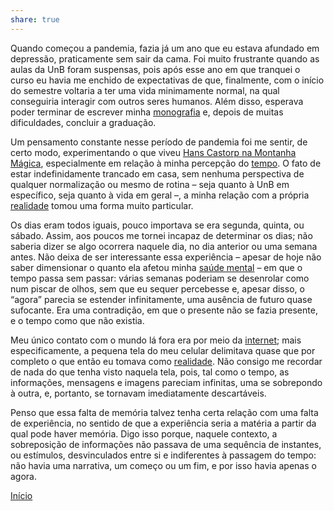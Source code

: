 ```yaml
---  
share: true  
---  
```

  
  
Quando começou a pandemia, fazia já um ano que eu estava afundado em depressão, praticamente sem sair da cama. Foi muito frustrante quando as aulas da UnB foram suspensas, pois após esse ano em que tranquei o curso eu havia me enchido de expectativas de que, finalmente, com o início do semestre voltaria a ter uma vida minimamente normal, na qual conseguiria interagir com outros seres humanos. Além disso, esperava poder terminar de escrever minha [monografia](../Monografia.md#) e, depois de muitas dificuldades, concluir a graduação.  
  
Um pensamento constante nesse período de pandemia foi me sentir, de certo modo, experimentando o que viveu [Hans Castorp na Montanha Mágica](../A%20Montanha%20Mágica.md#), especialmente em relação à minha percepção do [tempo](../Tempo.md#). O fato de estar indefinidamente trancado em casa, sem nenhuma perspectiva de qualquer normalização ou mesmo de rotina – seja quanto à UnB em específico, seja quanto à vida em geral –, a minha relação com a própria [realidade](../Realidade.md#) tomou uma forma muito particular.  
  
Os dias eram todos iguais, pouco importava se era segunda, quinta, ou sábado. Assim, aos poucos me tornei incapaz de determinar os dias; não saberia dizer se algo ocorrera naquele dia, no dia anterior ou uma semana antes. Não deixa de ser interessante essa experiência – apesar de hoje não saber dimensionar o quanto ela afetou minha [saúde mental](../Saúde%20Mental.md#) – em que o tempo passa sem passar: várias semanas poderiam se desenrolar como num piscar de olhos, sem que eu sequer percebesse e, apesar disso, o “agora” parecia se estender infinitamente, uma ausência de futuro quase sufocante. Era uma contradição, em que o presente não se fazia presente, e o tempo como que não existia.  
  
Meu único contato com o mundo lá fora era por meio da [internet](../Internet.md#); mais especificamente, a pequena tela do meu celular delimitava quase que por completo o que então eu tomava como [realidade](../Realidade.md#.md#). Não consigo me recordar de nada do que tenha visto naquela tela, pois, tal como o tempo, as informações, mensagens e imagens pareciam infinitas, uma se sobrepondo à outra, e, portanto, se tornavam imediatamente descartáveis.  
  
Penso que essa falta de memória talvez tenha certa relação com uma falta de experiência, no sentido de que a experiência seria a matéria a partir da qual pode haver memória. Digo isso porque, naquele contexto, a sobreposição de informações não passava de uma sequência de instantes, ou estímulos, desvinculados entre si e indiferentes à passagem do tempo: não havia uma narrativa, um começo ou um fim, e por isso havia apenas o agora.  
  
  
  
[Início](./Início.md#)